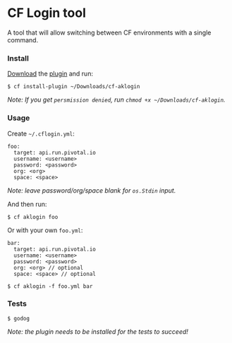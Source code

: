 # CF Login tool

A tool that will allow switching between CF environments with a single command. 


### Install

[Download](https://bitbucket.org/armakuni/cf-aklogin/downloads/) the [plugin](https://bitbucket.org/armakuni/cf-aklogin/downloads/cf-aklogin) and run:
 
    $ cf install-plugin ~/Downloads/cf-aklogin
    
_Note: If you get `persmission denied`, run `chmod +x ~/Downloads/cf-aklogin`._

### Usage

Create `~/.cflogin.yml`:
    
    foo:
      target: api.run.pivotal.io
      username: <username>
      password: <password>
      org: <org>
      space: <space>

_Note: leave password/org/space blank for `os.Stdin` input._

And then run:
    
    $ cf aklogin foo 

Or with your own `foo.yml`:

    bar:
      target: api.run.pivotal.io
      username: <username>
      password: <password>
      org: <org> // optional
      space: <space> // optional

    $ cf aklogin -f foo.yml bar

### Tests

    $ godog

_Note: the plugin needs to be installed for the tests to succeed!_
